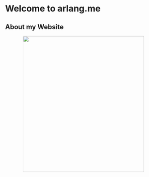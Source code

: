 # **Welcome to arlang.me**


## **About my Website**

<p align="center">
    <img width="390" height="440" src="https://avatars.githubusercontent.com/u/93165207?v=4">
</p>
